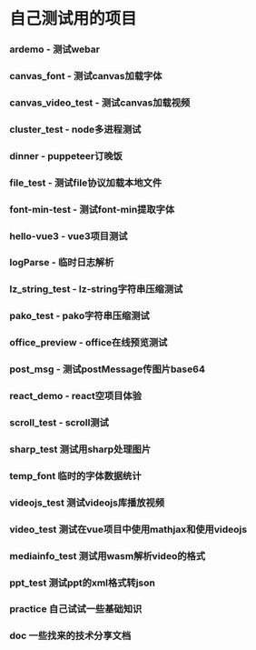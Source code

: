 # 自己测试用的项目

### ardemo - 测试webar
### canvas_font - 测试canvas加载字体
### canvas_video_test - 测试canvas加载视频
### cluster_test - node多进程测试
### dinner - puppeteer订晚饭
### file_test - 测试file协议加载本地文件
### font-min-test - 测试font-min提取字体
### hello-vue3 - vue3项目测试
### logParse - 临时日志解析
### lz_string_test - lz-string字符串压缩测试
### pako_test - pako字符串压缩测试
### office_preview - office在线预览测试
### post_msg - 测试postMessage传图片base64
### react_demo - react空项目体验
### scroll_test - scroll测试
### sharp_test 测试用sharp处理图片
### temp_font 临时的字体数据统计
### videojs_test 测试videojs库播放视频
### video_test 测试在vue项目中使用mathjax和使用videojs
### mediainfo_test 测试用wasm解析video的格式
### ppt_test 测试ppt的xml格式转json
### practice 自己试试一些基础知识
### doc 一些找来的技术分享文档